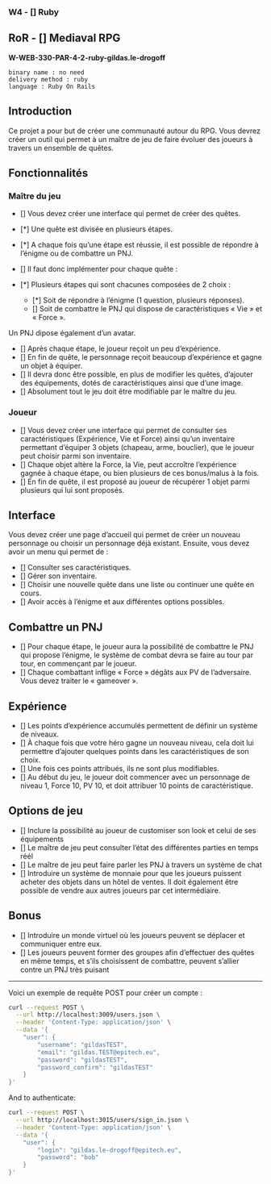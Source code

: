### W4 - [] Ruby

## RoR - [] Mediaval RPG

**W-WEB-330-PAR-4-2-ruby-gildas.le-drogoff**

```
binary name : no need
delivery method : ruby
language : Ruby On Rails
```

## Introduction

Ce projet a pour but de créer une communauté autour du RPG. Vous devrez créer un outil qui permet à un maître de jeu de faire évoluer des joueurs à travers un ensemble de quêtes.

## Fonctionnalités

### Maître du jeu

- [] Vous devez créer une interface qui permet de créer des quêtes. 
- [*] Une quête est divisée en plusieurs étapes. 
- [*] A chaque fois qu’une étape est réussie, il est possible de répondre à l’énigme ou de combattre un PNJ. 
- [] Il faut donc implémenter pour chaque quête :

- [*] Plusieurs étapes qui sont chacunes composées de 2 choix :
  - [*] Soit de répondre à l’énigme (1 question, plusieurs réponses).
  - [] Soit de combattre le PNJ qui dispose de caractéristiques « Vie » et « Force ».

Un PNJ dipose également d’un avatar.

- [] Après chaque étape, le joueur reçoit un peu d’expérience. 
- [] En fin de quête, le personnage reçoit beaucoup d’expérience et gagne un objet à équiper. 
- [] Il devra donc être possible, en plus de modifier les quêtes, d’ajouter des équipements, dotés de caractéristiques ainsi que d’une image. 
- [] Absolument tout le jeu doit être modifiable par le maître du jeu.

### Joueur

- [] Vous devez créer une interface qui permet de consulter ses caractéristiques (Expérience, Vie et Force) ainsi qu’un inventaire permettant d’équiper 3 objets (chapeau, arme, bouclier), que le joueur peut choisir parmi son inventaire. 
- [] Chaque objet altère la Force, la Vie, peut accroître l’expérience gagnée à chaque étape, ou bien plusieurs de ces bonus/malus à la fois. 
- [] En fin de quête, il est proposé au joueur de récupérer 1 objet parmi plusieurs qui lui sont proposés.

## Interface

Vous devez créer une page d’accueil qui permet de créer un nouveau personnage ou choisir un personnage déjà existant. Ensuite, vous devez avoir un menu qui permet de :

- [] Consulter ses caractéristiques.
- [] Gérer son inventaire.
- [] Choisir une nouvelle quête dans une liste ou continuer une quête en cours.
- [] Avoir accès à l’énigme et aux différentes options possibles.

## Combattre un PNJ

- [] Pour chaque étape, le joueur aura la possibilité de combattre le PNJ qui propose l’énigme, le système de combat devra se faire au tour par tour, en commençant par le joueur. 
- [] Chaque combattant inflige « Force » dégâts aux PV de l’adversaire. Vous devez traiter le « gameover ».

## Expérience

- [] Les points d’expérience accumulés permettent de définir un système de niveaux. 
- [] À chaque fois que votre héro gagne un nouveau niveau, cela doit lui permettre d’ajouter quelques points dans les caractéristiques de son choix. 
- [] Une fois ces points attribués, ils ne sont plus modifiables. 
- [] Au début du jeu, le joueur doit commencer avec un personnage de niveau 1, Force 10, PV 10, et doit attribuer 10 points de caractéristique.

## Options de jeu

- [] Inclure la possibilité au joueur de customiser son look et celui de ses équipements
- [] Le maître de jeu peut consulter l’état des différentes parties en temps réél
- [] Le maître de jeu peut faire parler les PNJ à travers un système de chat
- [] Introduire un système de monnaie pour que les joueurs puissent acheter des objets dans un hôtel de ventes. Il doit également être possible de vendre aux autres joueurs par cet intermédiaire.

## Bonus

- [] Introduire un monde virtuel où les joueurs peuvent se déplacer et communiquer entre eux.
- [] Les joueurs peuvent former des groupes afin d’effectuer des quêtes en même temps, et s’ils choisissent de combattre, peuvent s’allier contre un PNJ très puisant

---

Voici un exemple de requête POST pour créer un compte :

```sh
curl --request POST \
  --url http://localhost:3009/users.json \
  --header 'Content-Type: application/json' \
  --data '{
	"user": {
		"username": "gildasTEST",
		"email": "gildas.TEST@epitech.eu",
		"password": "gildasTEST",
		"password_confirm": "gildasTEST"
	}
}'
```

And to authenticate:
```sh
curl --request POST \
  --url http://localhost:3015/users/sign_in.json \
  --header 'Content-Type: application/json' \
  --data '{
	"user": {
		"login": "gildas.le-drogoff@epitech.eu",
		"password": "bob"
	}
}'
```